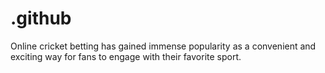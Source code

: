 # .github
Online cricket betting has gained immense popularity as a convenient and exciting way for fans to engage with their favorite sport. 
